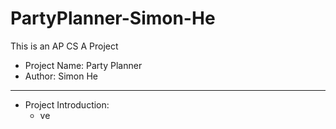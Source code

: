 # PartyPlanner-Simon-He
This is an AP CS A Project
* Project Name: Party Planner
* Author: Simon He
***
* Project Introduction:
  * ve
